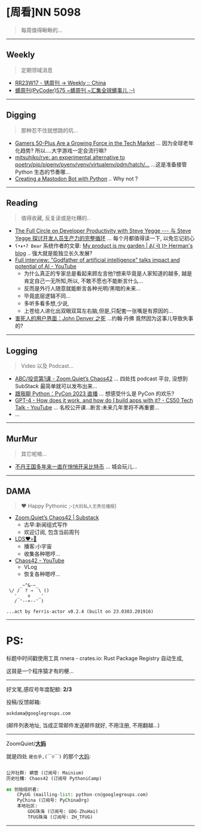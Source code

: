 # [周看]NN 5098
> 每周值得瞅瞅的...

-----------------------------------------
## Weekly
> 定期领域消息

- [RR23W17 - 锈周刊 -> Weekly :: China<Rustaceans>](https://discu.eu/q/https://www.theregister.com/2023/04/27/microsoft_windows_rust/)
- [蠎周刊(PyCoder)575 ~蠎周刊 ~汇集全球蠎事儿 ;-)](https://weekly.pychina.org/tag/zh.html)

-----------------------------------------
## Digging
> 那种忍不住就想跳的坑...


- [Gamers 50-Plus Are a Growing Force in the Tech Market](https://www.aarp.org/research/topics/technology/info-2023/2023-gamers-50-plus.html) ... 因为全球老年化趋势? 所以....大字游戏一定会流行嘛?
- [mitsuhiko/rye: an experimental alternative to poetry/pip/pipenv/pyenv/venv/virtualenv/pdm/hatch/…](https://github.com/mitsuhiko/rye) ...这是准备接管 Python 生态的节奏哪...
- [Creating a Mastodon Bot with Python](https://blog.tiagorangel.com/creating-a-mastodon-bot-with-python) .. Why not ?


-----------------------------------------
## Reading
> 值得收藏, 反复读或是吐糟的..


- [The Full Circle on Developer Productivity with Steve Yegge --- 与 Steve Yegge 探讨开发人员生产力的完整循环](https://newsletter.pragmaticengineer.com/p/steve-yegge) ... 每个月都值得读一下, 以免忘记初心
- `ʕ•ᴥ•ʔ Bear` 系统作者的文章: [My product is my garden | ᕕ( ᐛ )ᕗ Herman's blog](https://herman.bearblog.dev/my-product-is-my-garden/) .. 强大就是能独立长久发展?
- [Full interview: "Godfather of artificial intelligence" talks impact and potential of AI - YouTube](https://www.youtube.com/watch?v=qpoRO378qRY)
    - 为什么真正的专家总是看起来顾左言他?想来毕竟是人家知道的越多, 越是肯定自己一无所知,所以, 不敢不愿也不能断言什么...
    - 反而是外行人随意就能断言各种光明/黑暗的未来…
    - 毕竟底层逻辑不同…
    - 多听多看多想,少说,
    - 上苍给人进化出双眼双耳左右脑,但是,只配套一张嘴是有原因的…
- [害死人的用户界面：John Denver 之死](https://www.asktog.com/columns/027InterfacesThatKill.html) ...约翰·丹佛 竟然因为这事儿导致失事的?

-----------------------------------------
## Logging
> Video 以及 Podcast...

- [ABC/投资第1课 - Zoom.Quiet’s Chaos42](https://zoomquiet.substack.com/p/abc1) ... 四处找 podcast 平台, 没想到 SubStack 最简单就可以发布出来...
- [跟我聊 Python：PyCon 2023 直播](https://pycoders.com/link/10750/web) ... 想感受什么是 PyCon 的欢乐?
- [GPT-4 - How does it work, and how do I build apps with it? - CS50 Tech Talk - YouTube](https://www.youtube.com/watch?v=vw-KWfKwvTQ) ... 名校公开课...断言:未来几年里将不再重要...
- ...

-----------------------------------------
## MurMur
> 其它呢喃...


- [不丹王国多年来一直在悄悄开采比特币](https://www.forbes.com/sites/iainmartin/2023/04/30/bhutan-bitcoin-mining-crypto/?sh=2a6c807d1f1b) ... 城会玩儿...


-----------------------------------------
## DAMA
> ❤️ Happy Pythonic ;-(`大妈私人无责任播报`)



- [Zoom\.Quiet’s Chaos42 \| Substack](https://zoomquiet.substack.com/)
    + 古早:新闻组式写作
    + 欢迎订阅, 包含当前周刊
- [LDS❤️💀🤖](LDS42.PODCAST.XYZ)
    + 播客:小宇宙
    + 收集各种嗯哼...
- [Chaos42 - YouTube](https://www.youtube.com/watch?v=fPQ6piLqMXE&list=PLToFpvpg6EgRo6naYOp-BX4So-DxOCne8&index=1)
    + VLog
    + 恢复各种嗯哼...





```
     _~^&-~_
 \/ /  ? →  \ ()
   '_   v   _'
   / '--+--' )

...act by ferris-actor v0.2.4 (built on 23.0303.201916)
```

-----------------------------------------
# PS:

标题中时间戳使用工具 nnera - crates.io: Rust Package Registry 自动生成,

这叕是一个程序猿才有的梗...


-------------

好文笔,感叹号年度配额: **2/3**

投稿/反馈邮箱:

    askdama@googlegroups.com

(邮件列表地址, 
当成正常邮件发送邮件就好, 不用注册, 不用翻越...)


-------------

ZoomQuiet/**[大妈](https://mp.weixin.qq.com/s/N5TuRRbF558D4Q90XdDA7g)**

就是四处 `是也乎,(￣▽￣)` 的那个[大妈](https://mp.weixin.qq.com/s/N5TuRRbF558D4Q90XdDA7g):



```python

公开社群: 蟒营 (订阅号: Mainium)
历史吐糟: Chaos42 (订阅号 PythoniCamp)

as 创始组织者:
    CPyUG (mailling-list: python-cn@googlegroups.com)
    PyChina (订阅号: PyChinaOrg)
    本地社区: 
        GDG珠海 (订阅号: GDG-ZhuHai)
        TFUG珠海 (订阅号: ZH_TFUG)
```

-------------





